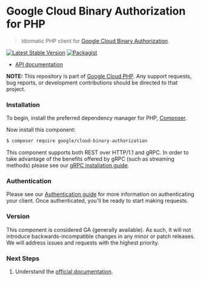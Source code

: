 # Google Cloud Binary Authorization for PHP

> Idiomatic PHP client for [Google Cloud Binary Authorization](https://cloud.google.com/binary-authorization).

[![Latest Stable Version](https://poser.pugx.org/google/cloud-binary-authorization/v/stable)](https://packagist.org/packages/google/cloud-binary-authorization) [![Packagist](https://img.shields.io/packagist/dm/google/cloud-binary-authorization.svg)](https://packagist.org/packages/google/cloud-binary-authorization)

* [API documentation](https://cloud.google.com/php/docs/reference/cloud-binary-authorization/latest)

**NOTE:** This repository is part of [Google Cloud PHP](https://github.com/googleapis/google-cloud-php). Any
support requests, bug reports, or development contributions should be directed to
that project.

### Installation

To begin, install the preferred dependency manager for PHP, [Composer](https://getcomposer.org/).

Now install this component:

```sh
$ composer require google/cloud-binary-authorization
```

This component supports both REST over HTTP/1.1 and gRPC. In order to take advantage of the benefits offered by gRPC (such as streaming methods)
please see our [gRPC installation guide](https://cloud.google.com/php/grpc).

### Authentication

Please see our [Authentication guide](https://github.com/googleapis/google-cloud-php/blob/main/AUTHENTICATION.md) for more information
on authenticating your client. Once authenticated, you'll be ready to start making requests.


### Version

This component is considered GA (generally available). As such, it will not introduce backwards-incompatible changes in
any minor or patch releases. We will address issues and requests with the highest priority.

### Next Steps

1. Understand the [official documentation](https://cloud.google.com/binary-authorization/docs).
